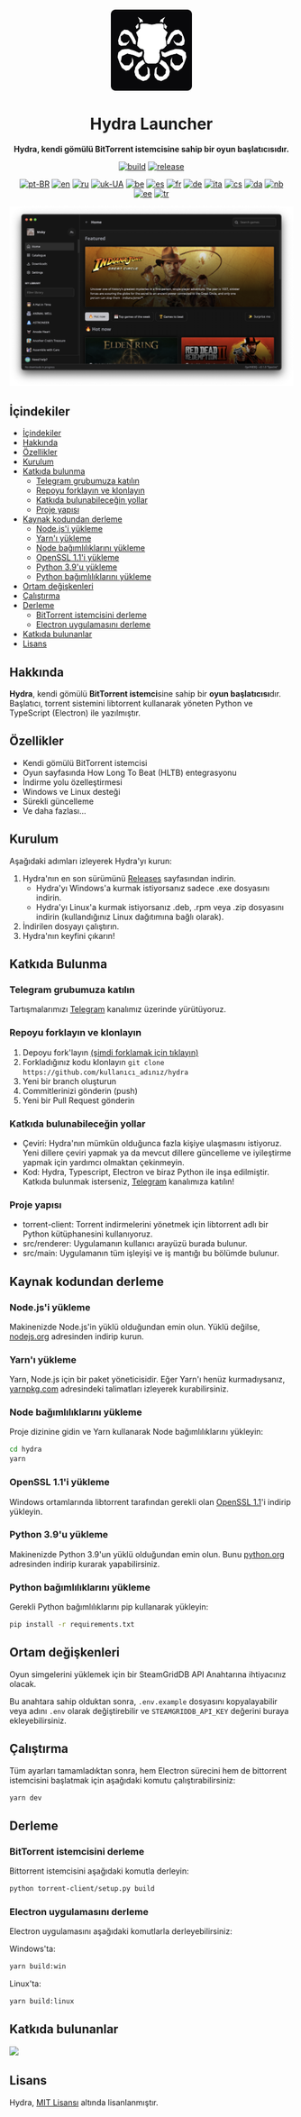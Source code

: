 <br>

<div align="center">

[<img src="./resources/icon.png" width="144"/>](https://help.hydralauncher.gg)

  <h1 align="center">Hydra Launcher</h1>

  <p align="center">
    <strong>Hydra, kendi gömülü BitTorrent istemcisine sahip bir oyun başlatıcısıdır.</strong>
  </p>

[![build](https://img.shields.io/github/actions/workflow/status/hydralauncher/hydra/build.yml)](https://github.com/hydralauncher/hydra/actions)
[![release](https://img.shields.io/github/package-json/v/hydralauncher/hydra)](https://github.com/hydralauncher/hydra/releases)

[![pt-BR](https://img.shields.io/badge/lang-pt--BR-green.svg)](README.pt-BR.md)
[![en](https://img.shields.io/badge/lang-en-red.svg)](../README.md)
[![ru](https://img.shields.io/badge/lang-ru-yellow.svg)](README.ru.md)
[![uk-UA](https://img.shields.io/badge/lang-uk--UA-blue)](README.uk-UA.md)
[![be](https://img.shields.io/badge/lang-be-orange)](README.be.md)
[![es](https://img.shields.io/badge/lang-es-red)](README.es.md)
[![fr](https://img.shields.io/badge/lang-fr-blue)](README.fr.md)
[![de](https://img.shields.io/badge/lang-de-black)](README.de.md)
[![ita](https://img.shields.io/badge/lang-it-red)](README.it.md)
[![cs](https://img.shields.io/badge/lang-cs-purple)](README.cs.md)
[![da](https://img.shields.io/badge/lang-da-red)](README.da.md)
[![nb](https://img.shields.io/badge/lang-nb-blue)](README.nb.md)
[![ee](https://img.shields.io/badge/lang-et-blue.svg)](README.et.md)
[![tr](https://img.shields.io/badge/lang-tr-red.svg)](README.tr.md)

![Hydra Catalogue](./docs/screenshot.png)

</div>

## <a name="içindekiler"></a> İçindekiler

- [İçindekiler](#içindekiler)
- [Hakkında](#hakkında)
- [Özellikler](#özellikler)
- [Kurulum](#kurulum)
- [Katkıda bulunma](#katkıda-bulunma)
  - [Telegram grubumuza katılın](#telegram-katıl)
  - [Repoyu forklayın ve klonlayın](#repo-fork-klon)
  - [Katkıda bulunabileceğin yollar](#katkı-yolları)
  - [Proje yapısı](#proje-yapısı)
- [Kaynak kodundan derleme](#kaynak-kodundan-derleme)
  - [Node.js'i yükleme](#nodejs-yükle)
  - [Yarn'ı yükleme](#yarn-yükle)
  - [Node bağımlılıklarını yükleme](#node-bağımlılık-yükle)
  - [OpenSSL 1.1'i yükleme](#openssl-1-1-yükle)
  - [Python 3.9'u yükleme](#python-3-9-yükle)
  - [Python bağımlılıklarını yükleme](#python-bağımlılık-yükle)
- [Ortam değişkenleri](#ortam-değişkenleri)
- [Çalıştırma](#çalıştırma)
- [Derleme](#derleme)
  - [BitTorrent istemcisini derleme](#bittorrent-istemci-derle)
  - [Electron uygulamasını derleme](#electron-uygulama-derle)
- [Katkıda bulunanlar](#katkida-bulunanlar)
- [Lisans](#lisans)

## <a name="hakkında"></a> Hakkında

**Hydra**, kendi gömülü **BitTorrent istemci**sine sahip bir **oyun başlatıcısı**dır.
<br>
Başlatıcı, torrent sistemini libtorrent kullanarak yöneten Python ve TypeScript (Electron) ile yazılmıştır.

## <a name="özellikler"></a> Özellikler

- Kendi gömülü BitTorrent istemcisi
- Oyun sayfasında How Long To Beat (HLTB) entegrasyonu
- İndirme yolu özelleştirmesi
- Windows ve Linux desteği
- Sürekli güncelleme
- Ve daha fazlası...

## <a name="kurulum"></a> Kurulum

Aşağıdaki adımları izleyerek Hydra'yı kurun:

1. Hydra'nın en son sürümünü [Releases](https://github.com/hydralauncher/hydra/releases/latest) sayfasından indirin.
   - Hydra'yı Windows'a kurmak istiyorsanız sadece .exe dosyasını indirin.
   - Hydra'yı Linux'a kurmak istiyorsanız .deb, .rpm veya .zip dosyasını indirin (kullandığınız Linux dağıtımına bağlı olarak).
2. İndirilen dosyayı çalıştırın.
3. Hydra'nın keyfini çıkarın!

## <a name="katkıda-bulunma"></a> Katkıda Bulunma

### <a name="telegram-katıl"></a> Telegram grubumuza katılın

Tartışmalarımızı [Telegram](https://t.me/hydralauncher) kanalımız üzerinde yürütüyoruz.

### <a name="repo-fork-klon"></a> Repoyu forklayın ve klonlayın

1. Depoyu fork'layın [(şimdi forklamak için tıklayın)](https://github.com/hydralauncher/hydra/fork)
2. Forkladığınız kodu klonlayın `git clone https://github.com/kullanıcı_adınız/hydra`
3. Yeni bir branch oluşturun
4. Commitlerinizi gönderin (push)
5. Yeni bir Pull Request gönderin

### <a name="katkı-yolları"></a> Katkıda bulunabileceğin yollar

- Çeviri: Hydra'nın mümkün olduğunca fazla kişiye ulaşmasını istiyoruz. Yeni dillere çeviri yapmak ya da mevcut dillere güncelleme ve iyileştirme yapmak için yardımcı olmaktan çekinmeyin.
- Kod: Hydra, Typescript, Electron ve biraz Python ile inşa edilmiştir. Katkıda bulunmak isterseniz, [Telegram](https://t.me/hydralauncher) kanalımıza katılın!

### <a name="proje-yapısı"></a> Proje yapısı

- torrent-client: Torrent indirmelerini yönetmek için libtorrent adlı bir Python kütüphanesini kullanıyoruz.
- src/renderer: Uygulamanın kullanıcı arayüzü burada bulunur.
- src/main: Uygulamanın tüm işleyişi ve iş mantığı bu bölümde bulunur.

## <a name="kaynak-kodundan-derleme"></a> Kaynak kodundan derleme

### <a name="nodejs-yükle"></a> Node.js'i yükleme

Makinenizde Node.js'in yüklü olduğundan emin olun. Yüklü değilse, [nodejs.org](https://nodejs.org/) adresinden indirip kurun.

### <a name="yarn-yükle"></a> Yarn'ı yükleme

Yarn, Node.js için bir paket yöneticisidir. Eğer Yarn'ı henüz kurmadıysanız, [yarnpkg.com](https://classic.yarnpkg.com/lang/en/docs/install/) adresindeki talimatları izleyerek kurabilirsiniz.

### <a name="node-bağımlılık-yükle"></a> Node bağımlılıklarını yükleme

Proje dizinine gidin ve Yarn kullanarak Node bağımlılıklarını yükleyin:

```bash
cd hydra
yarn
```

### <a name="openssl-1-1-yükle"></a> OpenSSL 1.1'i yükleme

Windows ortamlarında libtorrent tarafından gerekli olan [OpenSSL 1.1](https://slproweb.com/download/Win64OpenSSL-1_1_1w.exe)'i indirip yükleyin.

### <a name="python-3-9-yükle"></a> Python 3.9'u yükleme

Makinenizde Python 3.9'un yüklü olduğundan emin olun. Bunu [python.org](https://www.python.org/downloads/release/python-3913/) adresinden indirip kurarak yapabilirsiniz.

### <a name="python-bağımlılık-yükle"></a> Python bağımlılıklarını yükleme

Gerekli Python bağımlılıklarını pip kullanarak yükleyin:

```bash
pip install -r requirements.txt
```

## <a name="ortam-değişkenleri"></a> Ortam değişkenleri

Oyun simgelerini yüklemek için bir SteamGridDB API Anahtarına ihtiyacınız olacak.

Bu anahtara sahip olduktan sonra, `.env.example` dosyasını kopyalayabilir veya adını `.env` olarak değiştirebilir ve `STEAMGRIDDB_API_KEY` değerini buraya ekleyebilirsiniz.

## <a name="çalıştırma"></a> Çalıştırma

Tüm ayarları tamamladıktan sonra, hem Electron sürecini hem de bittorrent istemcisini başlatmak için aşağıdaki komutu çalıştırabilirsiniz:

```bash
yarn dev
```

## <a name="derleme"></a> Derleme

### <a name="bittorrent-istemci-derle"></a> BitTorrent istemcisini derleme

Bittorrent istemcisini aşağıdaki komutla derleyin:

```bash
python torrent-client/setup.py build
```

### <a name="electron-uygulama-derle"></a> Electron uygulamasını derleme

Electron uygulamasını aşağıdaki komutlarla derleyebilirsiniz:

Windows'ta:

```bash
yarn build:win
```

Linux'ta:

```bash
yarn build:linux
```

## <a name="katkıda-bulunanlar"></a> Katkıda bulunanlar

<a href="https://github.com/hydralauncher/hydra/graphs/contributors">
  <img src="https://contrib.rocks/image?repo=hydralauncher/hydra" />
</a>

## <a name="lisans"></a> Lisans

Hydra, [MIT Lisansı](https://github.com/hydralauncher/hydra/blob/main/LICENSE) altında lisanlanmıştır.
